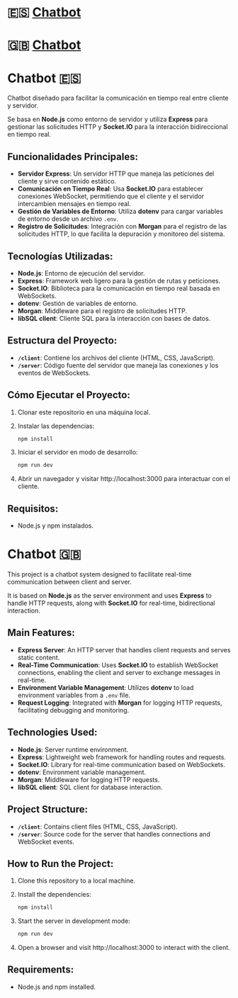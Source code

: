 # 🇪🇸 [Chatbot](#chatbot-)
# 🇬🇧 [Chatbot](#chatbot-)

# Chatbot 🇪🇸

Chatbot diseñado para facilitar la comunicación en tiempo real entre cliente y servidor. 

Se basa en **Node.js** como entorno de servidor y utiliza **Express** para gestionar las solicitudes HTTP y **Socket.IO** para la interacción bidireccional en tiempo real.

## Funcionalidades Principales:
- **Servidor Express**: Un servidor HTTP que maneja las peticiones del cliente y sirve contenido estático.
- **Comunicación en Tiempo Real**: Usa **Socket.IO** para establecer conexiones WebSocket, permitiendo que el cliente y el servidor intercambien mensajes en tiempo real.
- **Gestión de Variables de Entorno**: Utiliza **dotenv** para cargar variables de entorno desde un archivo `.env`.
- **Registro de Solicitudes**: Integración con **Morgan** para el registro de las solicitudes HTTP, lo que facilita la depuración y monitoreo del sistema.

## Tecnologías Utilizadas:
- **Node.js**: Entorno de ejecución del servidor.
- **Express**: Framework web ligero para la gestión de rutas y peticiones.
- **Socket.IO**: Biblioteca para la comunicación en tiempo real basada en WebSockets.
- **dotenv**: Gestión de variables de entorno.
- **Morgan**: Middleware para el registro de solicitudes HTTP.
- **libSQL client**: Cliente SQL para la interacción con bases de datos.

## Estructura del Proyecto:
- **`/client`**: Contiene los archivos del cliente (HTML, CSS, JavaScript).
- **`/server`**: Código fuente del servidor que maneja las conexiones y los eventos de WebSockets.

## Cómo Ejecutar el Proyecto:

1. Clonar este repositorio en una máquina local.
   
2. Instalar las dependencias:
   ```bash
   npm install
   ```
3. Iniciar el servidor en modo de desarrollo:
   ```bash
   npm run dev
   ```
4. Abrir un navegador y visitar http://localhost:3000 para interactuar con el cliente.

## Requisitos:

- Node.js y npm instalados.

##

# Chatbot 🇬🇧

This project is a chatbot system designed to facilitate real-time communication between client and server. 

It is based on **Node.js** as the server environment and uses **Express** to handle HTTP requests, along with **Socket.IO** for real-time, bidirectional interaction.

## Main Features:
- **Express Server**: An HTTP server that handles client requests and serves static content.
- **Real-Time Communication**: Uses **Socket.IO** to establish WebSocket connections, enabling the client and server to exchange messages in real-time.
- **Environment Variable Management**: Utilizes **dotenv** to load environment variables from a `.env` file.
- **Request Logging**: Integrated with **Morgan** for logging HTTP requests, facilitating debugging and monitoring.

## Technologies Used:
- **Node.js**: Server runtime environment.
- **Express**: Lightweight web framework for handling routes and requests.
- **Socket.IO**: Library for real-time communication based on WebSockets.
- **dotenv**: Environment variable management.
- **Morgan**: Middleware for logging HTTP requests.
- **libSQL client**: SQL client for database interaction.

## Project Structure:
- **`/client`**: Contains client files (HTML, CSS, JavaScript).
- **`/server`**: Source code for the server that handles connections and WebSocket events.

## How to Run the Project:

1. Clone this repository to a local machine.
   
2. Install the dependencies:
   ```bash
   npm install
   ```
3. Start the server in development mode:
   ```bash
   npm run dev
   ```
4. Open a browser and visit http://localhost:3000 to interact with the client.

## Requirements:

- Node.js and npm installed.
